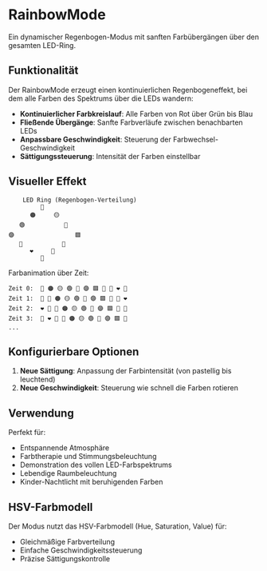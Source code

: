 # RainbowMode

Ein dynamischer Regenbogen-Modus mit sanften Farbübergängen über den gesamten LED-Ring.

## Funktionalität

Der RainbowMode erzeugt einen kontinuierlichen Regenbogeneffekt, bei dem alle Farben des Spektrums über die LEDs wandern:

- **Kontinuierlicher Farbkreislauf**: Alle Farben von Rot über Grün bis Blau
- **Fließende Übergänge**: Sanfte Farbverläufe zwischen benachbarten LEDs
- **Anpassbare Geschwindigkeit**: Steuerung der Farbwechsel-Geschwindigkeit
- **Sättigungssteuerung**: Intensität der Farben einstellbar

## Visueller Effekt

```
    LED Ring (Regenbogen-Verteilung)
         🔴
      🟠     🟡     
   🟢           🔵
🟣                 🟪
   💙           🤍
      ❤️     🧡
         💛
```

Farbanimation über Zeit:
```
Zeit 0:  🔴 🟠 🟡 🟢 🔵 🟣 🟪 💙 🤍 ❤️ 🧡
Zeit 1:  🧡 🔴 🟠 🟡 🟢 🔵 🟣 🟪 💙 🤍 ❤️
Zeit 2:  ❤️ 🧡 🔴 🟠 🟡 🟢 🔵 🟣 🟪 💙 🤍
Zeit 3:  🤍 ❤️ 🧡 🔴 🟠 🟡 🟢 🔵 🟣 🟪 💙
...
```

## Konfigurierbare Optionen

1. **Neue Sättigung**: Anpassung der Farbintensität (von pastellig bis leuchtend)
2. **Neue Geschwindigkeit**: Steuerung wie schnell die Farben rotieren

## Verwendung

Perfekt für:
- Entspannende Atmosphäre
- Farbtherapie und Stimmungsbeleuchtung
- Demonstration des vollen LED-Farbspektrums
- Lebendige Raumbeleuchtung
- Kinder-Nachtlicht mit beruhigenden Farben

## HSV-Farbmodell

Der Modus nutzt das HSV-Farbmodell (Hue, Saturation, Value) für:
- Gleichmäßige Farbverteilung
- Einfache Geschwindigkeitssteuerung
- Präzise Sättigungskontrolle
